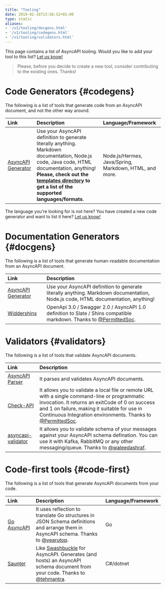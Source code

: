 ```yaml
---
title: "Tooling"
date: 2019-02-16T13:56:52+01:00
type: static
aliases:
- '/v1/tooling/docgens.html'
- '/v1/tooling/codegens.html'
- '/v1/tooling/validators.html'
---
```


This page contains a list of AsyncAPI tooling. Would you like to add your tool to this list? [Let us know!](https://github.com/asyncapi/asyncapi/issues/new)
<!--more-->

> Please, before you decide to create a new tool, consider contributing to the existing ones. Thanks!

# Code Generators {#codegens}

The following is a list of tools that generate code from an AsyncAPI document, and not the other way around.

| Link           | Description    | Language/Framework |
| :------------- | :------------- | :----------------- |
| [AsyncAPI Generator](https://github.com/asyncapi/generator) | Use your AsyncAPI definition to generate literally anything. Markdown documentation, Node.js code, Java code, HTML documentation, anything! **Please, check out the [templates directory](https://github.com/asyncapi/generator/tree/master/templates) to get a list of the supported languages/formats**. | Node.js/Hermes, Java/Spring, Markdown, HTML, and more.

The language you're looking for is not here? You have created a new code generator and want to list it here? [Let us know!](https://github.com/asyncapi/asyncapi/issues/new)

# Documentation Generators {#docgens}

The following is a list of tools that generate human-readable documentation from an AsyncAPI document.

| Link           | Description    |
| :------------- | :------------- |
| [AsyncAPI Generator](https://github.com/asyncapi/generator) | Use your AsyncAPI definition to generate literally anything. Markdown documentation, Node.js code, HTML documentation, anything!
| [Widdershins](https://github.com/Mermade/widdershins) | OpenApi 3.0 / Swagger 2.0 / AsyncAPI 1.0 definition to Slate / Shins compatible markdown. Thanks to [@PermittedSoc](https://twitter.com/@Permittedsoc).

# Validators {#validators}

The following is a list of tools that validate AsyncAPI documents.

| Link           | Description    |
| :------------- | :------------- |
| [AsyncAPI Parser](https://github.com/asyncapi/parser-js) | It parses and validates AsyncAPI documents.
| [Check-API](https://github.com/Mermade/check_api) | It allows you to validate a local file or remote URL with a single command-line or programmatic invocation. It returns an exitCode of 0 on success and 1 on failure, making it suitable for use in Continuous Integration environments. Thanks to [@PermittedSoc](https://twitter.com/@Permittedsoc).
| [asyncapi-validator](https://github.com/WaleedAshraf/asyncapi-validator) | It allows you to validate schema of your messages against your AsyncAPI schema defination. You can use it with Kafka, RabbitMQ or any other messaging/queue. Thanks to [@waleedashraf](https://twitter.com/@waleedashraf01).

# Code-first tools {#code-first}

The following is a list of tools that generate AsyncAPI documents from your code.

| Link           | Description    | Language/Framework |
| :------------- | :------------- | :----------------- |
| [Go AsyncAPI](https://github.com/swaggest/go-asyncapi) | It uses reflection to translate Go structures in JSON Schema definitions and arrange them in AsyncAPI schema. Thanks to [@vearutop](https://github.com/vearutop). | Go
| [Saunter](https://github.com/tehmantra/saunter) | Like [Swashbuckle](https://github.com/domaindrivendev/Swashbuckle.AspNetCore) for AsyncAPI. Generates (and hosts) an AsyncAPI schema document from your code. Thanks to [@tehmantra](https://github.com/tehmantra). | C#/dotnet
